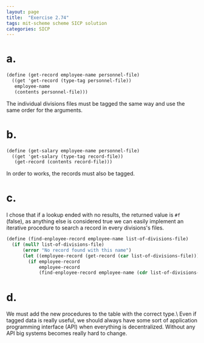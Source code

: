 ```yaml
---
layout: page
title:  "Exercise 2.74"
tags: mit-scheme scheme SICP solution
categories: SICP
---
```

# a.
```scheme
(define (get-record employee-name personnel-file)
  ((get 'get-record (type-tag personnel-file))
   employee-name
   (contents personnel-file)))
```
The individual divisions files must be tagged the same way and use the same order for the arguments.
# b.
```scheme
(define (get-salary employee-name personnel-file)
  ((get 'get-salary (type-tag record-file))
   (get-record (contents record-file)))
```
In order to works, the records must also be tagged.
# c.
I chose that if a lookup ended with no results, the returned value is `#f` (false), as anything else is considered true we can easily implement an iterative procedure to search a record in every divisions's files.
```scheme
(define (find-enployee-record employee-name list-of-divisions-file)
  (if (null? list-of-divisions-file)
      (error "No record found with this name")
      (let ((employee-record (get-record (car list-of-divisions-file))))
        (if employee-record
            employee-record
            (find-enployee-record employee-name (cdr list-of-divisions-file))))))
```
# d.
We must add the new procedures to the table with the correct type.\\
Even if tagged data is really useful, we should always have some sort of application programming interface (API) when everything is decentralized. Without any API big systems becomes really hard to change.
